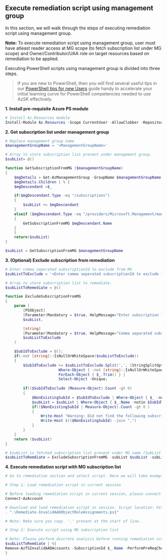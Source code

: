 ## Execute remediation script using management group

In this section, we will walk through the steps of executing remediation script using management group. 

**Note:** To execute remediation script using management group, user must have atleast reader access at MG scope (to fetch subscription list under MG scope) and Owner/Contributor/UAA role on target resources based on remediation to be applied.

Executing PowerShell scripts using management group is divided into three steps. 

> If you are new to PowerShell, then you will find several useful tips in our [PowerShell tips for new Users](https://github.com/azsk/DevOpsKit-docs/tree/master/00b-Getting-Started) guide 
> handy to accelerate your initial learning curve for PowerShell competencies needed to use AzSK effectively.

**1. Install pre-requisite Azure PS module**

``` PowerShell
# Install Az.Resources module
Install-Module Az.Resources -Scope CurrentUser -AllowClobber -Repository PSGallery
```

**2. Get subscription list under management group**

``` PowerShell
# Replace management group name
$managementGroupName = '<ManagementGroupName>'

# Array to store subscription list present under management group.
$subList= @()

function GetSubscriptionFromMG ($managementGroupName)
{
    $mgDetails = Get-AzManagementGroup -GroupName $managementGroupName -Expand -Recurse
    $mgDetails.Children | % {
    $mgDescendant =$_

    if($mgDescendant.Type -eq "/subscriptions")
    {
        $subList += $mgDescendant
    }
    elseif ($mgDescendant.Type -eq "/providers/Microsoft.Management/managementGroups")
    {
        GetSubscriptionFromMG $mgDescendant.Name
    }
    }
    return($subList)
}

$subList = GetSubscriptionFromMG $managementGroupName
```

**3. (Optional) Exclude subscription from remediation**
``` PowerShell
# Enter comma seperated subscriptionId to exclude from MG
$subListToExclude = '<Enter comma seperated subscriptionId to exclude from MG>'

# Array to store subscription list to remediate.
$subListToRemediate = @()

function ExcludeSubscriptionFromMG
{
    param (
        [PSObject]
        [Parameter(Mandatory = $true, HelpMessage="Enter subscription list fetched from MG")]
        $subList,

        [string]
        [Parameter(Mandatory = $true, HelpMessage="Comma separated subscriptionId which need to exclude from remediation")]
        $subListToExclude
    )

    $SubIdToExclude = @();
	if(-not [string]::IsNullOrWhiteSpace($subListToExclude))
	{
		$SubIdToExclude += $subListToExclude.Split(',', [StringSplitOptions]::RemoveEmptyEntries) | 
						Where-Object { -not [string]::IsNullOrWhiteSpace($_) } |
						ForEach-Object { $_.Trim() } |
						Select-Object -Unique;
            
        if(($SubIdToExclude |Measure-Object).Count -gt 0)
        {
            $NonExistingSubId = $SubIdToExclude | Where-Object { $_ -notin $subList.Name }
            $subList = $subList | Where-Object { $_.Name -notin $SubIdToExclude }   
            if(($NonExistingSubId | Measure-Object).Count -gt 0 )
			{
				Write-Host "Warning: Did not find the following subscriptionId in given MG name for exclusion:" -ForegroundColor Yellow
				Write-Host $(($NonExistingSubId) -join ",")
			}	
        }
	}
    return ($subList)
}

# $subList is fetched subscription list present under MG name (SubList fetched from step 3)
$subListToRemdiate = ExcludeSubscriptionFromMG -subList $subList -subListToExclude $subListToExclude
```

**4. Execute remediation script with MG subscription list**

``` PowerShell
# Go to remediation section and select script. Here we will take example of deprecated account.

# Step 1: Load remediation script in current session

# Before loading remediation script in current session, please connect to AzAccount
Connect-AzAccount

# Download and load remediation script in session. Script location: https://aka.ms/azts-docs/rscript/Azure_Subscription_AuthZ_Remove_Deprecated_Accounts
. ".\Remediate-InvalidAADObjectRoleAssignments.ps1"

# Note: Make sure you copy  '.' present at the start of line.

# Step 2: Execute script using MG subscription list

# Note: Please perform discrete analysis before running remediation script using management groups.
$subListToRemdiate | %{
Remove-AzTSInvalidAADAccounts -SubscriptionId $_.Name -PerformPreReqCheck: $true
}

```
